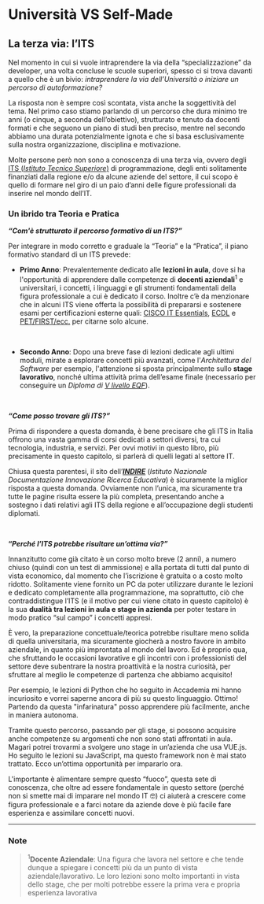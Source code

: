 # Università VS Self-Made

## La terza via: l’ITS

Nel momento in cui si vuole intraprendere la via della “specializzazione” da developer, una volta concluse le scuole superiori, spesso ci si trova davanti a quello che è un bivio: _intraprendere la via dell’Università o iniziare un percorso di autoformazione?_

La risposta non è sempre così scontata, vista anche la soggettività del tema. Nel primo caso stiamo parlando di un percorso che dura minimo tre anni (o cinque, a seconda dell’obiettivo), strutturato e tenuto da docenti formati e che seguono un piano di studi ben preciso, mentre nel secondo abbiamo una durata potenzialmente ignota e che si basa esclusivamente sulla nostra organizzazione, disciplina e motivazione.

Molte persone però non sono a conoscenza di una terza via, ovvero degli [ITS (_Istituto Tecnico Superiore_)](https://www.miur.gov.it/web/guest/tematica-its) di programmazione, degli enti solitamente finanziati dalla regione e/o da alcune aziende del settore, il cui scopo è quello di formare nel giro di un paio d’anni delle figure professionali da inserire nel mondo dell’IT.

### Un ibrido tra Teoria e Pratica

**_“Com'è strutturato il percorso formativo di un ITS?”_**

Per integrare in modo corretto e graduale la “Teoria” e la “Pratica”, il piano formativo standard di un ITS prevede:

- **Primo Anno**: Prevalentemente dedicato alle **lezioni in aula**, dove si ha l'opportunità di apprendere dalle competenze di **docenti aziendali**<sup>1</sup> e universitari, i concetti, i linguaggi e gli strumenti fondamentali della figura professionale a cui è dedicato il corso.
  Inoltre c’è da menzionare che in alcuni ITS viene offerta la possibilità di prepararsi e sostenere esami per certificazioni esterne quali: [CISCO IT Essentials](https://www.netacad.com/courses/os-it/it-essentials), [ECDL](https://www.aicanet.it/aica/qualita/ecdl-full-standard) e [PET/FIRST/ecc.](https://www.cambridgeenglish.org/exams-and-tests/) per citarne solo alcune.

<br>

- **Secondo Anno**: Dopo una breve fase di lezioni dedicate agli ultimi moduli, mirate a esplorare concetti più avanzati, come l'_Architettura del Software_ per esempio, l'attenzione si sposta principalmente sullo **stage lavorativo**, nonché ultima attività prima dell’esame finale (necessario per conseguire un _Diploma di [V livello EQF](https://europa.eu/europass/it/description-eight-eqf-levels)_).

<br>

**_“Come posso trovare gli ITS?”_**

Prima di rispondere a questa domanda, è bene precisare che gli ITS in Italia offrono una vasta gamma di corsi dedicati a settori diversi, tra cui tecnologia, industria, e servizi. Per ovvi motivi in questo libro, più precisamente in questo capitolo, si parlerà di quelli legati al settore IT.

Chiusa questa parentesi, il sito dell’**_[INDIRE](https://www.indire.it/progetto/its-istituti-tecnici-superiori/dove-sono-gli-its/)_** (_Istituto Nazionale Documentazione Innovazione Ricerca Educativa_) è sicuramente la miglior risposta a questa domanda. Ovviamente non l’unica, ma sicuramente tra tutte le pagine risulta essere la più completa, presentando anche a sostegno i dati relativi agli ITS della regione e all’occupazione degli studenti diplomati.

<br>

**“_Perché l’ITS potrebbe risultare un’ottima via?”_**

Innanzitutto come già citato è un corso molto breve (2 anni), a numero chiuso (quindi con un test di ammissione) e alla portata di tutti dal punto di vista economico, dal momento che l’iscrizione è gratuita o a costo molto ridotto. Solitamente viene fornito un PC da poter utilizzare durante le lezioni e dedicato completamente alla programmazione, ma soprattutto, ciò che contraddistingue l’ITS (e il motivo per cui viene citato in questo capitolo) è la sua **dualità tra lezioni in aula e stage in azienda** per poter testare in modo pratico “sul campo” i concetti appresi.

È vero, la preparazione concettuale/teorica potrebbe risultare meno solida di quella universitaria, ma sicuramente giocherà a nostro favore in ambito aziendale, in quanto più improntata al mondo del lavoro. Ed è proprio qua, che sfruttando le occasioni lavorative e gli incontri con i professionisti del settore deve subentrare la nostra proattività e la nostra curiosità, per sfruttare al meglio le competenze di partenza che abbiamo acquisito!

Per esempio, le lezioni di Python che ho seguito in Accademia mi hanno incuriosito e vorrei saperne ancora di più su questo linguaggio. Ottimo! Partendo da questa "infarinatura" posso apprendere più facilmente, anche in maniera autonoma.

Tramite questo percorso, passando per gli stage, si possono acquisire anche competenze su argomenti che non sono stati affrontati in aula. Magari potrei trovarmi a svolgere uno stage in un’azienda che usa VUE.js. Ho seguito le lezioni su JavaScript, ma questo framework non è mai stato trattato. Ecco un’ottima opportunità per impararlo ora.

L'importante è alimentare sempre questo “fuoco”, questa sete di conoscenza, che oltre ad essere fondamentale in questo settore (perché non si smette mai di imparare nel mondo IT 🤓) ci aiuterà a crescere come figura professionale e a farci notare da aziende dove è più facile fare esperienza e assimilare concetti nuovi.

---

### Note

> <sup>1</sup>**Docente Aziendale**: Una figura che lavora nel settore e che tende dunque a spiegare i concetti più da un punto di vista aziendale/lavorativo. Le loro lezioni sono molto importanti in vista dello stage, che per molti potrebbe essere la prima vera e propria esperienza lavorativa
